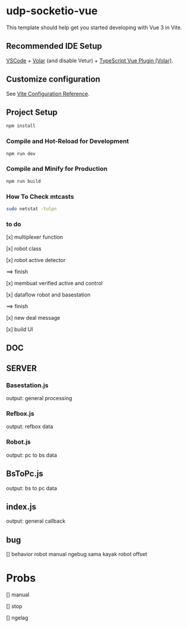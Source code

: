 # udp-socketio-vue

This template should help get you started developing with Vue 3 in Vite.

## Recommended IDE Setup

[VSCode](https://code.visualstudio.com/) + [Volar](https://marketplace.visualstudio.com/items?itemName=Vue.volar) (and disable Vetur) + [TypeScript Vue Plugin (Volar)](https://marketplace.visualstudio.com/items?itemName=Vue.vscode-typescript-vue-plugin).

## Customize configuration

See [Vite Configuration Reference](https://vitejs.dev/config/).

## Project Setup

```sh
npm install
```

### Compile and Hot-Reload for Development

```sh
npm run dev
```

### Compile and Minify for Production

```sh
npm run build
```

### How To Check mtcasts

```sh
sudo netstat -tulpn
```

### to do

[x] multiplexer function

[x] robot class

[x] robot active detector

==> finish

[x] membuat verified active and control

[x] dataflow robot and basestation

==> finish

[x] new deal message

[x] build UI

## DOC

## SERVER

### Basestation.js

output: general processing

### Refbox.js

output: refbox data

### Robot.js

output: pc to bs data

## BsToPc.js

output: bs to pc data

## index.js

output: general callback

## bug

[] behavior robot manual ngebug sama kayak robot offset

# Probs

[] manual

[] stop

[] ngelag
